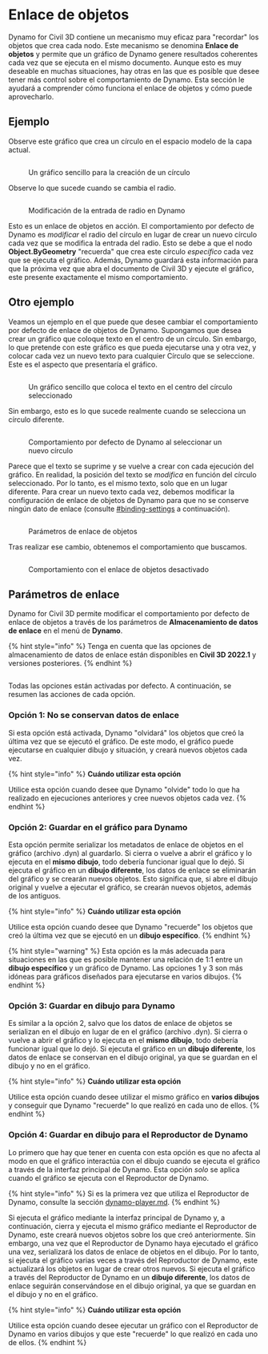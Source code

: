 # Enlace de objetos

Dynamo for Civil 3D contiene un mecanismo muy eficaz para "recordar" los objetos que crea cada nodo. Este mecanismo se denomina **Enlace de objetos** y permite que un gráfico de Dynamo genere resultados coherentes cada vez que se ejecuta en el mismo documento. Aunque esto es muy deseable en muchas situaciones, hay otras en las que es posible que desee tener más control sobre el comportamiento de Dynamo. Esta sección le ayudará a comprender cómo funciona el enlace de objetos y cómo puede aprovecharlo.

## Ejemplo

Observe este gráfico que crea un círculo en el espacio modelo de la capa actual.

<figure><img src="../../.gitbook/assets/c3d-binding-create-circle.png" alt=""><figcaption><p>Un gráfico sencillo para la creación de un círculo</p></figcaption></figure>

Observe lo que sucede cuando se cambia el radio.

<figure><img src="../../.gitbook/assets/c3d-binding-change-radius.gif" alt=""><figcaption><p>Modificación de la entrada de radio en Dynamo</p></figcaption></figure>

Esto es un enlace de objetos en acción. El comportamiento por defecto de Dynamo es _modificar_ el radio del círculo en lugar de crear un nuevo círculo cada vez que se modifica la entrada del radio. Esto se debe a que el nodo **Object.ByGeometry** "recuerda" que crea este círculo _específico_ cada vez que se ejecuta el gráfico. Además, Dynamo guardará esta información para que la próxima vez que abra el documento de Civil 3D y ejecute el gráfico, este presente exactamente el mismo comportamiento.

## Otro ejemplo

Veamos un ejemplo en el que puede que desee cambiar el comportamiento por defecto de enlace de objetos de Dynamo. Supongamos que desea crear un gráfico que coloque texto en el centro de un círculo. Sin embargo, lo que pretende con este gráfico es que pueda ejecutarse una y otra vez, y colocar cada vez un nuevo texto para cualquier Círculo que se seleccione. Este es el aspecto que presentaría el gráfico.

<figure><img src="../../.gitbook/assets/c3d-binding-create-text.png" alt=""><figcaption><p>Un gráfico sencillo que coloca el texto en el centro del círculo seleccionado</p></figcaption></figure>

Sin embargo, esto es lo que sucede realmente cuando se selecciona un círculo diferente.

<figure><img src="../../.gitbook/assets/c3d-binding-select-circle.gif" alt=""><figcaption><p>Comportamiento por defecto de Dynamo al seleccionar un nuevo círculo</p></figcaption></figure>

Parece que el texto se suprime y se vuelve a crear con cada ejecución del gráfico. En realidad, la posición del texto se _modifica_ en función del círculo seleccionado. Por lo tanto, es el mismo texto, solo que en un lugar diferente. Para crear un nuevo texto cada vez, debemos modificar la configuración de enlace de objetos de Dynamo para que no se conserve ningún dato de enlace (consulte [\#binding-settings](object-binding.md#binding-settings "mention") a continuación).

<figure><img src="../../.gitbook/assets/Land_ServicePlacement_BindingSettings.png" alt=""><figcaption><p>Parámetros de enlace de objetos</p></figcaption></figure>

Tras realizar ese cambio, obtenemos el comportamiento que buscamos.

<figure><img src="../../.gitbook/assets/c3d-binding-repeat-placement.gif" alt=""><figcaption><p>Comportamiento con el enlace de objetos desactivado</p></figcaption></figure>

## Parámetros de enlace

Dynamo for Civil 3D permite modificar el comportamiento por defecto de enlace de objetos a través de los parámetros de **Almacenamiento de datos de enlace** en el menú de **Dynamo**.

{% hint style="info" %}
Tenga en cuenta que las opciones de almacenamiento de datos de enlace están disponibles en **Civil 3D 2022.1** y versiones posteriores.
{% endhint %}

<figure><img src="../../.gitbook/assets/c3d-binding-settings (1).png" alt=""><figcaption></figcaption></figure>

Todas las opciones están activadas por defecto. A continuación, se resumen las acciones de cada opción.

### Opción 1: No se conservan datos de enlace

Si esta opción está activada, Dynamo "olvidará" los objetos que creó la última vez que se ejecutó el gráfico. De este modo, el gráfico puede ejecutarse en cualquier dibujo y situación, y creará nuevos objetos cada vez.

{% hint style="info" %}
**Cuándo utilizar esta opción**

Utilice esta opción cuando desee que Dynamo "olvide" todo lo que ha realizado en ejecuciones anteriores y cree nuevos objetos cada vez.
{% endhint %}

### Opción 2: Guardar en el gráfico para Dynamo

Esta opción permite serializar los metadatos de enlace de objetos en el gráfico (archivo .dyn) al guardarlo. Si cierra o vuelve a abrir el gráfico y lo ejecuta en el **mismo dibujo**, todo debería funcionar igual que lo dejó. Si ejecuta el gráfico en un **dibujo diferente**, los datos de enlace se eliminarán del gráfico y se crearán nuevos objetos. Esto significa que, si abre el dibujo original y vuelve a ejecutar el gráfico, se crearán nuevos objetos, además de los antiguos.

{% hint style="info" %}
**Cuándo utilizar esta opción**

Utilice esta opción cuando desee que Dynamo "recuerde" los objetos que creó la última vez que se ejecutó en un **dibujo específico**.
{% endhint %}

{% hint style="warning" %}
Esta opción es la más adecuada para situaciones en las que es posible mantener una relación de 1:1 entre un **dibujo específico** y un gráfico de Dynamo. Las opciones 1 y 3 son más idóneas para gráficos diseñados para ejecutarse en varios dibujos.
{% endhint %}

### Opción 3: Guardar en dibujo para Dynamo

Es similar a la opción 2, salvo que los datos de enlace de objetos se serializan en el dibujo en lugar de en el gráfico (archivo .dyn). Si cierra o vuelve a abrir el gráfico y lo ejecuta en el **mismo dibujo**, todo debería funcionar igual que lo dejó. Si ejecuta el gráfico en un **dibujo diferente**, los datos de enlace se conservan en el dibujo original, ya que se guardan en el dibujo y no en el gráfico.

{% hint style="info" %}
**Cuándo utilizar esta opción**

Utilice esta opción cuando desee utilizar el mismo gráfico en **varios dibujos** y conseguir que Dynamo "recuerde" lo que realizó en cada uno de ellos.
{% endhint %}

### Opción 4: Guardar en dibujo para el Reproductor de Dynamo

Lo primero que hay que tener en cuenta con esta opción es que no afecta al modo en que el gráfico interactúa con el dibujo cuando se ejecuta el gráfico a través de la interfaz principal de Dynamo. Esta opción _solo_ se aplica cuando el gráfico se ejecuta con el Reproductor de Dynamo.

{% hint style="info" %}
Si es la primera vez que utiliza el Reproductor de Dynamo, consulte la sección [dynamo-player.md](../dynamo-player.md "mention").
{% endhint %}

Si ejecuta el gráfico mediante la interfaz principal de Dynamo y, a continuación, cierra y ejecuta el mismo gráfico mediante el Reproductor de Dynamo, este creará nuevos objetos sobre los que creó anteriormente. Sin embargo, una vez que el Reproductor de Dynamo haya ejecutado el gráfico una vez, serializará los datos de enlace de objetos en el dibujo. Por lo tanto, si ejecuta el gráfico varias veces a través del Reproductor de Dynamo, este actualizará los objetos en lugar de crear otros nuevos. Si ejecuta el gráfico a través del Reproductor de Dynamo en un **dibujo diferente**, los datos de enlace seguirán conservándose en el dibujo original, ya que se guardan en el dibujo y no en el gráfico.

{% hint style="info" %}
**Cuándo utilizar esta opción**

Utilice esta opción cuando desee ejecutar un gráfico con el Reproductor de Dynamo en varios dibujos y que este "recuerde" lo que realizó en cada uno de ellos.
{% endhint %}
